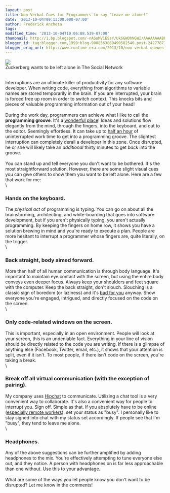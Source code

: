 ```yaml
---
layout: post
title: Non-Verbal Cues for Programmers to say "Leave me alone!"
date: '2013-10-04T09:13:00.000-07:00'
author: Frederick Ancheta
tags: 
modified_time: '2013-10-04T10:06:08.539-07:00'
thumbnail: http://1.bp.blogspot.com/-nASoMV1ESsY/Uk6GWOhNGWI/AAAAAAAABPc/3W1qhegXF1g/s72-c/Mark-Zuckerberg-Mac-Sony-Social-Network-Facebook-Movie.jpg
blogger_id: tag:blogger.com,1999:blog-9008563869490582540.post-2427787756748193983
blogger_orig_url: http://www.runtime-era.com/2013/10/non-verbal-queues-for-programmers-to.html
---
```


[![](http://1.bp.blogspot.com/-nASoMV1ESsY/Uk6GWOhNGWI/AAAAAAAABPc/3W1qhegXF1g/s640/Mark-Zuckerberg-Mac-Sony-Social-Network-Facebook-Movie.jpg)](http://1.bp.blogspot.com/-nASoMV1ESsY/Uk6GWOhNGWI/AAAAAAAABPc/3W1qhegXF1g/s1600/Mark-Zuckerberg-Mac-Sony-Social-Network-Facebook-Movie.jpg)
\
 Zuckerberg wants to be left alone in The Social Network

\
 Interruptions are an ultimate killer of productivity for any software
developer. When writing code, everything from algorithms to variable
names are stored temporarily in the brain. If you are interrupted, your
brain is forced free up room in order to switch context. This knocks
bits and pieces of valuable programming information out of your head! \
\
 During the work day, programmers can achieve what I like to call the
**programming groove**. It's a [wonderful
place](http://decodingflow.com/what-developers-really-want/)! Ideas and
solutions flow elegantly from the mind, through the fingers, into the
keyboard, and out to the editor. Seemingly effortless. It can take up to
[half an
hour](http://www.joelonsoftware.com/articles/fog0000000068.html) of
uninterrupted work time to get into a programming groove. The slightest
interruption can completely derail a developer in this zone. Once
disrupted, he or she will likely take an *additional* thirty minutes to
get *back* into the groove. \
\
 You can stand up and tell everyone you don't want to be bothered. It's
the most straightforward solution. However, there are some slight visual
cues you can give others to show them you want to be left alone. Here
are a few that work for me: \
\

### Hands on the keyboard.

The *physical act* of programming is typing. You can go on about all the
brainstorming, architecting, and white-boarding that goes into software
development, but if you aren't physically typing, you aren't actually
programming. By keeping the fingers on home row, it shows you have a
solution brewing in mind and you're ready to execute a plan. People are
more hesitant to interrupt a programmer whose fingers are, quite
literally, on the trigger. \
\

### Back straight, body aimed forward.

More than half of all human communication is through body language. It's
important to maintain eye contact with the screen, but using the entire
body conveys even deeper focus. Always keep your shoulders and feet
square with the computer. Keep the back straight, don't slouch.
Slouching is a classic sign of boredom (or laziness) and it's [bad for
you](http://vimeo.com/71441709) anyway. Show everyone you're engaged,
intrigued, and directly focused on the code on the screen. \
\

### Only code-related windows on the screen.

This is important, especially in an open environment. People will look
at your screen, this is an undeniable fact. Everything in your line of
vision should be directly related to the code you are writing. If there
is a glimpse of anything else (Facebook, Twitter, email, etc.), it shows
that your attention is split, even if it isn't. To most people, if there
isn't code on the screen, you're taking a break. \
\

### Break off all virtual communication (with the exception of pairing).

My company uses [Hipchat](https://www.hipchat.com/) to communicate.
Utilizing a chat tool is a very convenient way to collaborate. It's also
a convenient way for people to interrupt you. Sign off. Simple as that.
If you absolutely have to be online ([especially remote
workers](http://www.toptal.com/freelance/how-to-work-remotely-and-still-be-the-best)),
set your status as "busy". I personally like to stay signed into chat
with my status set accordingly. If people see that I'm "busy", they tend
to leave me alone. \
\

### Headphones.

Any of the above suggestions can be further amplified by adding
headphones to the mix. You're effectively attempting to tune everyone
else out, and they notice. A person with headphones on is far less
approachable than one without. Use this to your advantage. \
\
 What are some of the ways you let people know you don't want to be
disrupted? Let me know in the comments!
